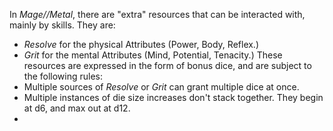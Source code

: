 In *Mage//Metal*, there are "extra" resources that can be interacted with, mainly by skills. They are: 
- *Resolve* for the physical Attributes (Power, Body, Reflex.)
- *Grit* for the mental Attributes (Mind, Potential, Tenacity.)
These resources are expressed in the form of bonus dice, and are subject to the following rules:
- Multiple sources of *Resolve* or *Grit* can grant multiple dice at once.
- Multiple instances of die size increases don't stack together. They begin at d6, and max out at d12.
- 